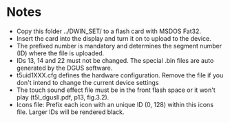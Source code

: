 # Notes

* Copy this folder ../DWIN_SET/ to a flash card with MSDOS Fat32.
* Insert the card into the display and turn it on to upload to the device. 
* The prefixed number is mandatory and determines the segment number (ID) where the file is uploaded.
* IDs 13, 14 and 22 must not be changed. The special .bin files are auto generated by the DGUS software.
* t5uid1XXX.cfg defines the hardware configuration. Remove the file if you don't intend to change the current device settings
* The touch sound effect file must be in the front flash space or it won't play (t5l_dgusII.pdf, p13, fig.3.2).
* Icons file: Prefix each icon with an unique ID (0, 128) within this icons file. Larger IDs will be rendered black.
